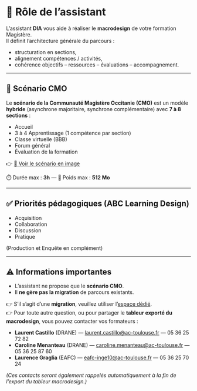 # 🧭 Rôle de l’assistant

L’assistant **DIA** vous aide à réaliser le **macrodesign** de votre formation Magistère.  
Il définit l’architecture générale du parcours :  
- structuration en sections,  
- alignement compétences / activités,  
- cohérence objectifs – ressources – évaluations – accompagnement.  

---

## 🧩 Scénario CMO

Le **scénario de la Communauté Magistère Occitanie (CMO)** est un modèle **hybride** (asynchrone majoritaire, synchrone complémentaire) avec **7 à 8 sections** :  
- Accueil  
- 3 à 4 Apprentissage (1 compétence par section)  
- Classe virtuelle (BBB)  
- Forum général  
- Évaluation de la formation  

👉 [🔗 Voir le scénario en image](https://nuage02.apps.education.fr/index.php/s/Fi6QNtrL6F8KDHj)

⏱️ Durée max : **3h** — 💾 Poids max : **512 Mo**

---

## ✅ Priorités pédagogiques (ABC Learning Design)

- Acquisition  
- Collaboration  
- Discussion  
- Pratique  

(Production et Enquête en complément)

---

## ⚠️ Informations importantes

- L’assistant ne propose que le **scénario CMO**.  
- Il **ne gère pas la migration** de parcours existants.  

👉 S’il s’agit d’une **migration**, veuillez utiliser l’[espace dédié](https://toulouse.magistere.apps.education.fr/course/view.php?id=398).  
👉 Pour toute autre question, ou pour partager le **tableur exporté du macrodesign**, vous pouvez contacter vos formateurs :  
- **Laurent Castillo** (DRANE) — laurent.castillo@ac-toulouse.fr — 05 36 25 72 82  
- **Caroline Menanteau** (DRANE) — caroline.menanteau@ac-toulouse.fr — 05 36 25 87 60  
- **Laurence Graglia** (EAFC) — eafc-inge10@ac-toulouse.fr — 05 36 25 70 24  

*(Ces contacts seront également rappelés automatiquement à la fin de l’export du tableur macrodesign.)*
